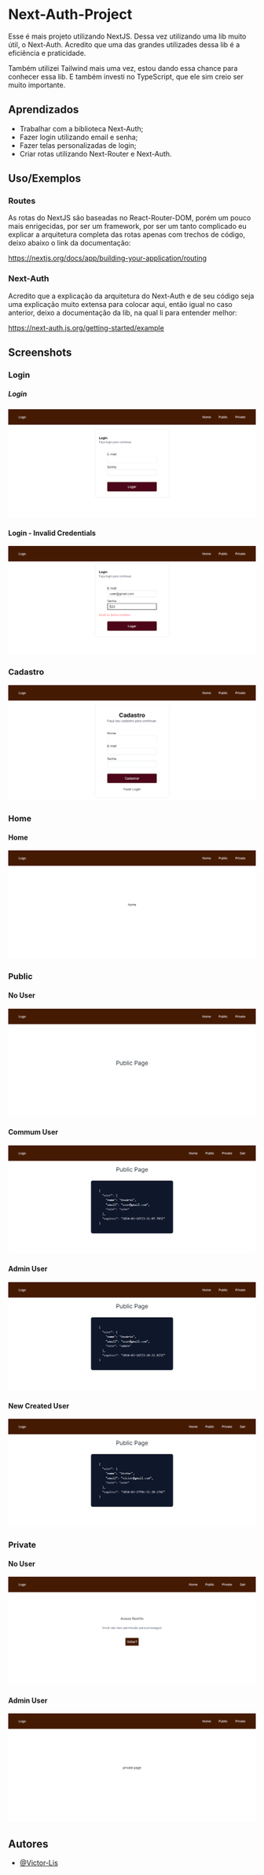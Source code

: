 
# Next-Auth-Project

Esse é mais projeto utilizando NextJS. Dessa vez utilizando uma lib muito útil, o Next-Auth. Acredito que uma das grandes utilizades dessa lib é a eficiência e praticidade.

Também utilizei Tailwind mais uma vez, estou dando essa chance para conhecer essa lib. E também investi no TypeScript, que ele sim creio ser muito importante.
## Aprendizados

- Trabalhar com a biblioteca Next-Auth;
- Fazer login utilizando email e senha;
- Fazer telas personalizadas de login;
- Criar rotas utilizando Next-Router e Next-Auth.

## Uso/Exemplos

### Routes

As rotas do NextJS são baseadas no React-Router-DOM, porém um pouco mais enrigecidas, por ser um framework, por ser um tanto complicado eu explicar a arquitetura completa das rotas apenas com trechos de código, deixo abaixo o link da documentação:

https://nextjs.org/docs/app/building-your-application/routing

### Next-Auth

Acredito que a explicação da arquitetura do Next-Auth e de seu código seja uma explicação muito extensa para colocar aqui, então igual no caso anterior, deixo a documentação da lib, na qual li para entender melhor:

https://next-auth.js.org/getting-started/example

## Screenshots

### Login

##### Login
![Login](./project-images/Login.png)

#### Login - Invalid Credentials
![Login - Invalid Credentials](./project-images/Login%20-%20Invalid%20Credentials.png)

### Cadastro
![Cadastro](./project-images/Cadastro.png)


### Home 

#### Home
![Home](./project-images/Home.png)

### Public

#### No User
![Public](./project-images/Public%20-%20No%20signed.png)

#### Commum User 
![Public Commum User](./project-images/Public%20-%20No%20Admin.png)

#### Admin User 
![Admin](./project-images/Public%20-%20Signed.png)

#### New Created User
![New user](./project-images/Public%20-%20Personalized%20User.png)

### Private

#### No User
![Private](./project-images/Private%20-%20No%20Admin.png)

#### Admin User 
![Admin](./project-images/Private%20-%20Signed.png)

## Autores

- [@Victor-Lis](https://github.com/Victor-Lis)

